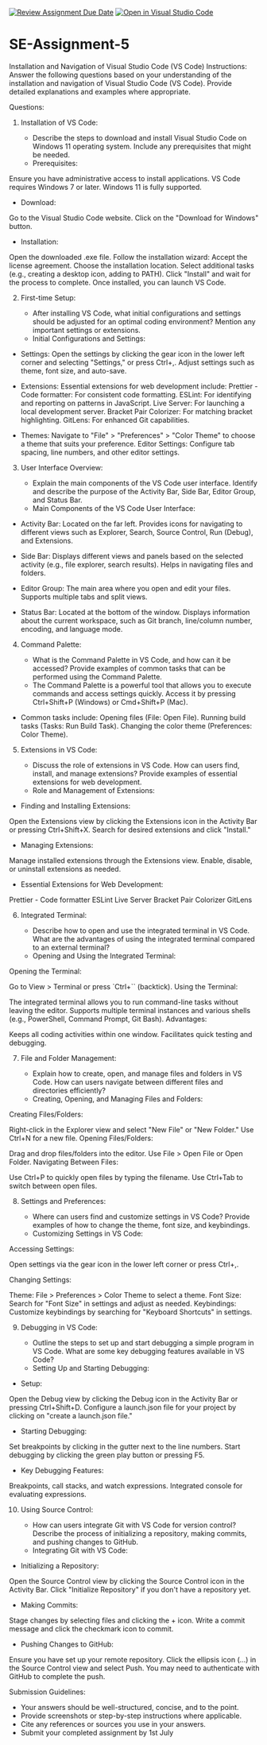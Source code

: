 [![Review Assignment Due Date](https://classroom.github.com/assets/deadline-readme-button-22041afd0340ce965d47ae6ef1cefeee28c7c493a6346c4f15d667ab976d596c.svg)](https://classroom.github.com/a/XoLGRbHq)
[![Open in Visual Studio Code](https://classroom.github.com/assets/open-in-vscode-2e0aaae1b6195c2367325f4f02e2d04e9abb55f0b24a779b69b11b9e10269abc.svg)](https://classroom.github.com/online_ide?assignment_repo_id=15294275&assignment_repo_type=AssignmentRepo)
# SE-Assignment-5
Installation and Navigation of Visual Studio Code (VS Code)
 Instructions:
Answer the following questions based on your understanding of the installation and navigation of Visual Studio Code (VS Code). Provide detailed explanations and examples where appropriate.

 Questions:

1. Installation of VS Code:
   - Describe the steps to download and install Visual Studio Code on Windows 11 operating system. Include any prerequisites that might be needed.
    
    * Prerequisites:

Ensure you have administrative access to install applications.
VS Code requires Windows 7 or later. Windows 11 is fully supported.
 * Download:

Go to the Visual Studio Code website.
Click on the "Download for Windows" button.
* Installation:

Open the downloaded .exe file.
Follow the installation wizard:
Accept the license agreement.
Choose the installation location.
Select additional tasks (e.g., creating a desktop icon, adding to PATH).
Click "Install" and wait for the process to complete.
Once installed, you can launch VS Code.

2. First-time Setup:
   - After installing VS Code, what initial configurations and settings should be adjusted for an optimal coding environment? Mention any important settings or extensions.

   * Initial Configurations and Settings:

* Settings:
Open the settings by clicking the gear icon in the lower left corner and selecting "Settings," or press Ctrl+,.
Adjust settings such as theme, font size, and auto-save.

* Extensions:
Essential extensions for web development include:
Prettier - Code formatter: For consistent code formatting.
ESLint: For identifying and reporting on patterns in JavaScript.
Live Server: For launching a local development server.
Bracket Pair Colorizer: For matching bracket highlighting.
GitLens: For enhanced Git capabilities.

* Themes:
Navigate to "File" > "Preferences" > "Color Theme" to choose a theme that suits your preference.
Editor Settings:
Configure tab spacing, line numbers, and other editor settings.

3. User Interface Overview:
   - Explain the main components of the VS Code user interface. Identify and describe the purpose of the Activity Bar, Side Bar, Editor Group, and Status Bar.

   * Main Components of the VS Code User Interface:

* Activity Bar:
Located on the far left.
Provides icons for navigating to different views such as Explorer, Search, Source Control, Run (Debug), and Extensions.

* Side Bar:
Displays different views and panels based on the selected activity (e.g., file explorer, search results).
Helps in navigating files and folders.

* Editor Group:
The main area where you open and edit your files.
Supports multiple tabs and split views.

* Status Bar:
Located at the bottom of the window.
Displays information about the current workspace, such as Git branch, line/column number, encoding, and language mode.

4. Command Palette:
   - What is the Command Palette in VS Code, and how can it be accessed? Provide examples of common tasks that can be performed using the Command Palette.

   * The Command Palette is a powerful tool that allows you to execute commands and access settings quickly.
Access it by pressing Ctrl+Shift+P (Windows) or Cmd+Shift+P (Mac).

* Common tasks include:
 Opening files (File: Open File).
 Running build tasks (Tasks: Run Build Task).
 Changing the color theme (Preferences: Color Theme).

5. Extensions in VS Code:
   - Discuss the role of extensions in VS Code. How can users find, install, and manage extensions? Provide examples of essential extensions for web development.

   * Role and Management of Extensions:

* Finding and Installing Extensions:

Open the Extensions view by clicking the Extensions icon in the Activity Bar or pressing Ctrl+Shift+X.
Search for desired extensions and click "Install."

* Managing Extensions:

Manage installed extensions through the Extensions view.
Enable, disable, or uninstall extensions as needed.

* Essential Extensions for Web Development:

Prettier - Code formatter
ESLint
Live Server
Bracket Pair Colorizer
GitLens 

6. Integrated Terminal:
   - Describe how to open and use the integrated terminal in VS Code. What are the advantages of using the integrated terminal compared to an external terminal?

   * Opening and Using the Integrated Terminal:

Opening the Terminal:

Go to View > Terminal or press `Ctrl+`` (backtick).
Using the Terminal:

The integrated terminal allows you to run command-line tasks without leaving the editor.
Supports multiple terminal instances and various shells (e.g., PowerShell, Command Prompt, Git Bash).
Advantages:

Keeps all coding activities within one window.
Facilitates quick testing and debugging.

7. File and Folder Management:
   - Explain how to create, open, and manage files and folders in VS Code. How can users navigate between different files and directories efficiently?

   * Creating, Opening, and Managing Files and Folders:

Creating Files/Folders:

Right-click in the Explorer view and select "New File" or "New Folder."
Use Ctrl+N for a new file.
Opening Files/Folders:

Drag and drop files/folders into the editor.
Use File > Open File or Open Folder.
Navigating Between Files:

Use Ctrl+P to quickly open files by typing the filename.
Use Ctrl+Tab to switch between open files.

8. Settings and Preferences:
   - Where can users find and customize settings in VS Code? Provide examples of how to change the theme, font size, and keybindings.

   * Customizing Settings in VS Code:

Accessing Settings:

Open settings via the gear icon in the lower left corner or press Ctrl+,.

Changing Settings:

Theme: File > Preferences > Color Theme to select a theme.
Font Size: Search for "Font Size" in settings and adjust as needed.
Keybindings: Customize keybindings by searching for "Keyboard Shortcuts" in settings.

9. Debugging in VS Code:
   - Outline the steps to set up and start debugging a simple program in VS Code. What are some key debugging features available in VS Code?

   * Setting Up and Starting Debugging:

* Setup:

Open the Debug view by clicking the Debug icon in the Activity Bar or pressing Ctrl+Shift+D.
Configure a launch.json file for your project by clicking on "create a launch.json file."

* Starting Debugging:

Set breakpoints by clicking in the gutter next to the line numbers.
Start debugging by clicking the green play button or pressing F5.

* Key Debugging Features:

Breakpoints, call stacks, and watch expressions.
Integrated console for evaluating expressions.

10. Using Source Control:
    - How can users integrate Git with VS Code for version control? Describe the process of initializing a repository, making commits, and pushing changes to GitHub.

     * Integrating Git with VS Code:

* Initializing a Repository:

Open the Source Control view by clicking the Source Control icon in the Activity Bar.
Click "Initialize Repository" if you don't have a repository yet.

* Making Commits:

Stage changes by selecting files and clicking the + icon.
Write a commit message and click the checkmark icon to commit.

* Pushing Changes to GitHub:

Ensure you have set up your remote repository.
Click the ellipsis icon (...) in the Source Control view and select Push.
You may need to authenticate with GitHub to complete the push.

 Submission Guidelines:
- Your answers should be well-structured, concise, and to the point.
- Provide screenshots or step-by-step instructions where applicable.
- Cite any references or sources you use in your answers.
- Submit your completed assignment by 1st July 

